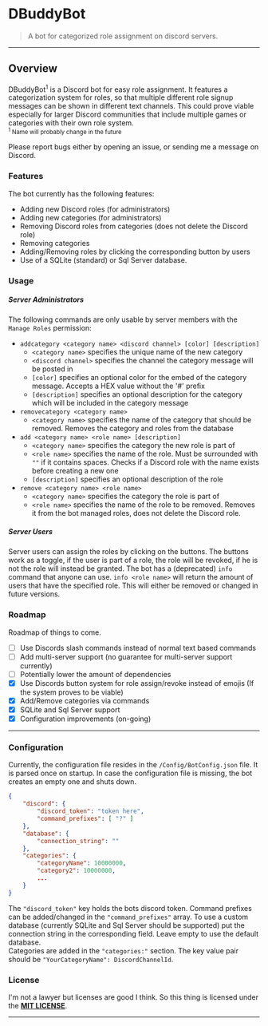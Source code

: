 # DBuddyBot
> A bot for categorized role assignment on discord servers.

---

## Overview

DBuddyBot<sup>1</sup> is a Discord bot for easy role assignment. It features a categorization system for roles,
so that multiple different role signup messages can be shown in different text channels. This could prove viable
especially for larger Discord communities that include multiple games or categories with their own role system.\
<sub><sup>1</sup> Name will probably change in the future<sub/>

Please report bugs either by opening an issue, or sending me a message on Discord.

### Features

The bot currently has the following features:
+ Adding new Discord roles (for administrators)
+ Adding new categories (for administrators)
+ Removing Discord roles from categories (does not delete the Discord role)
+ Removing categories
+ Adding/Removing roles by clicking the corresponding button by users
+ Use of a SQLite (standard) or Sql Server database.

### Usage

##### Server Administrators

The following commands are only usable by server members with the `Manage Roles` permission:
+ `addcategory <category name> <discord channel> [color] [description]`
  + `<category name>` specifies the unique name of the new category
  + `<discord channel>` specifies the channel the category message will be posted in
  + `[color]` specifies an optional color for the embed of the category message. Accepts a HEX value without the '#' prefix
  + `[description]` specifies an optional description for the category which will be included in the category message
+ `removecategory <category name>`
  + `<category name>` specifies the name of the category that should be removed. Removes the category and roles from the database
+ `add <category name> <role name> [description]`
  + `<category name>` specifies the category the new role is part of
  + `<role name>` specifies the name of the role. Must be surrounded with `""` if it contains spaces. 
  Checks if a Discord role with the name exists before creating a new one
  + `[description]` specifies an optional description of the role
+ `remove <category name> <role name>`
  + `<category name>` specifies the category the role is part of
  + `<role name>` specifies the name of the role to be removed. Removes it from the bot managed roles, does not delete the Discord role.
##### Server Users
Server users can assign the roles by clicking on the buttons. The buttons work as a toggle, if the user is part of a role, the role will be revoked,
if he is not the role will instead be granted.
The bot has a (deprecated) `info` command that anyone can use. `info <role name>` will return the amount of users that have the specified
role. This will either be removed or changed in future versions.

### Roadmap

Roadmap of things to come.
- [ ] Use Discords slash commands instead of normal text based commands
- [ ] Add multi-server support (no guarantee for multi-server support currently)
- [ ] Potentially lower the amount of dependencies
- [x] Use Discords button system for role assign/revoke instead of emojis (If the system proves to be viable)
- [x] Add/Remove categories via commands
- [x] SQLite and Sql Server support
- [x] Configuration improvements (on-going)

---
### Configuration
Currently, the configuration file resides in the `/Config/BotConfig.json` file.
It is parsed once on startup. In case the configuration file is missing, the bot creates an empty one and shuts down. 
```json
{
    "discord": {
        "discord_token": "token here",
        "command_prefixes": [ "?" ]
    },
    "database": {
        "connection_string": ""
    },
    "categories": {
        "categoryName": 10000000,
        "category2": 10000000,
        ...
    }
}
```
The ``"discord_token"`` key holds the bots discord token. Command prefixes can be added/changed in the ``"command_prefixes"``
array. To use a custom database (currently SQLite and Sql Server should be supported) put the connection string in the corresponding
field. Leave empty to use the default database.\
Categories are added in the ``"categories:"`` section. The key value pair should be ``"YourCategoryName": DiscordChannelId``.


### License
I'm not a lawyer but licenses are good I think.
So this thing is licensed under the [**MIT LICENSE**](https://github.com/pron1x/DBuddyBot/blob/master/LICENSE).

---
